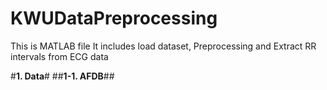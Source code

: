 # KWUDataPreprocessing

This is MATLAB file
It includes load dataset, Preprocessing and Extract RR intervals from ECG data

#**1. Data**#
##**1-1. AFDB**##
